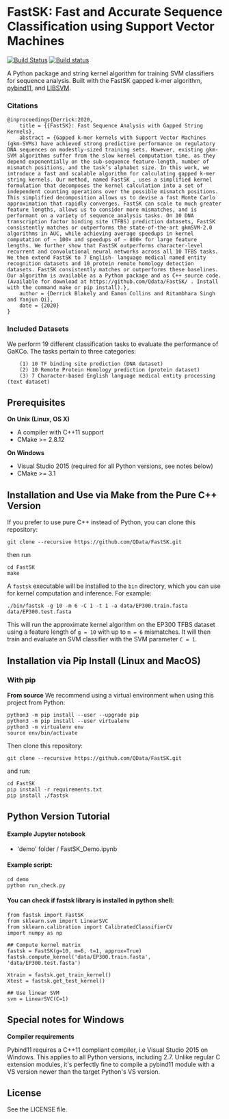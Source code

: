 # FastSK: Fast and Accurate Sequence Classification using Support Vector Machines

[![Build Status](https://travis-ci.org/pybind/fastsk.svg?branch=master)](https://travis-ci.org/pybind/fastsk)
[![Build status](https://ci.appveyor.com/api/projects/status/57nnxfm4subeug43/branch/master?svg=true)](https://ci.appveyor.com/project/dean0x7d/cmake-example/branch/master)

A Python package and string kernel algorithm for training SVM classifiers for sequence analysis. Built with the FastSK gapped k-mer algorithm, [pybind11](https://github.com/pybind/pybind11), and [LIBSVM](https://github.com/cjlin1/libsvm).

### Citations

```
@inproceedings{Derrick:2020,
    title = {{FastSK}: Fast Sequence Analysis with Gapped String Kernels},
    abstract = {Gapped k-mer kernels with Support Vector Machines (gkm-SVMs) have achieved strong predictive performance on regulatory DNA sequences on modestly-sized training sets. However, existing gkm-SVM algorithms suffer from the slow kernel computation time, as they depend exponentially on the sub-sequence feature-length, number of mismatch positions, and the task’s alphabet size. In this work, we introduce a fast and scalable algorithm for calculating gapped k-mer string kernels. Our method, named FastSK , uses a simplified kernel formulation that decomposes the kernel calculation into a set of independent counting operations over the possible mismatch positions. This simplified decomposition allows us to devise a fast Monte Carlo approximation that rapidly converges. FastSK can scale to much greater feature lengths, allows us to consider more mismatches, and is performant on a variety of sequence analysis tasks. On 10 DNA transcription factor binding site (TFBS) prediction datasets, FastSK consistently matches or outperforms the state-of-the-art gkmSVM-2.0 algorithms in AUC, while achieving average speedups in kernel computation of ∼ 100× and speedups of ∼ 800× for large feature lengths. We further show that FastSK outperforms character-level recurrent and convolutional neural networks across all 10 TFBS tasks. We then extend FastSK to 7 English- language medical named entity recognition datasets and 10 protein remote homology detection datasets. FastSK consistently matches or outperforms these baselines. Our algorithm is available as a Python package and as C++ source code. (Available for download at https://github.com/Qdata/FastSK/ . Install with the command make or pip install).},
    author = {Derrick Blakely and Eamon Collins and Ritambhara Singh and Yanjun Qi},
    date = {2020}
}
```

### Included Datasets
We perform 19 different classification tasks to evaluate the performance of GaKCo. The tasks pertain to three categories:

        (1) 10 TF binding site prediction (DNA dataset)
        (2) 10 Remote Protein Homology prediction (protein dataset)
        (3) 7 Character-based English language medical entity processing (text dataset)

## Prerequisites

**On Unix (Linux, OS X)**

* A compiler with C++11 support
* CMake >= 2.8.12

**On Windows**

* Visual Studio 2015 (required for all Python versions, see notes below)
* CMake >= 3.1


## Installation and Use via Make from the Pure C++ Version
If you prefer to use pure C++ instead of Python, you can clone this repository:
```
git clone --recursive https://github.com/QData/FastSK.git
```
then run
```
cd FastSK
make
```
A `fastsk` executable will be installed to the `bin` directory, which you can use for kernel computation and inference. For example:
```
./bin/fastsk -g 10 -m 6 -C 1 -t 1 -a data/EP300.train.fasta data/EP300.test.fasta
```
This will run the approximate kernel algorithm on the EP300 TFBS dataset using a feature length of `g = 10` with up to `m = 6` mismatches. It will then train and evaluate an SVM classifier with the SVM parameter `C = 1`.




## Installation via Pip Install (Linux and MacOS)

### With pip

**From source**
We recommend using a virtual environment when using this project from Python:
```
python3 -m pip install --user --upgrade pip
python3 -m pip install --user virtualenv
python3 -m virtualenv env
source env/bin/activate
```

Then clone this repository:
```
git clone --recursive https://github.com/QData/FastSK.git
```
and run:

```
cd FastSK
pip install -r requirements.txt
pip install ./fastsk
```


## Python Version Tutorial

#### Example Jupyter notebook  
- 'demo' folder / FastSK_Demo.ipynb

#### Example script:
```
cd demo
python run_check.py 
```

#### You can check if fastsk library is installed in python shell:

```
from fastsk import FastSK
from sklearn.svm import LinearSVC
from sklearn.calibration import CalibratedClassifierCV
import numpy as np

## Compute kernel matrix
fastsk = FastSK(g=10, m=6, t=1, approx=True)
fastsk.compute_kernel('data/EP300.train.fasta', 'data/EP300.test.fasta')

Xtrain = fastsk.get_train_kernel()
Xtest = fastsk.get_test_kernel()

## Use linear SVM
svm = LinearSVC(C=1)
```

## Special notes for Windows
**Compiler requirements**

Pybind11 requires a C++11 compliant compiler, i.e Visual Studio 2015 on Windows.
This applies to all Python versions, including 2.7. Unlike regular C extension
modules, it's perfectly fine to compile a pybind11 module with a VS version newer
than the target Python's VS version.

## License
See the LICENSE file.
